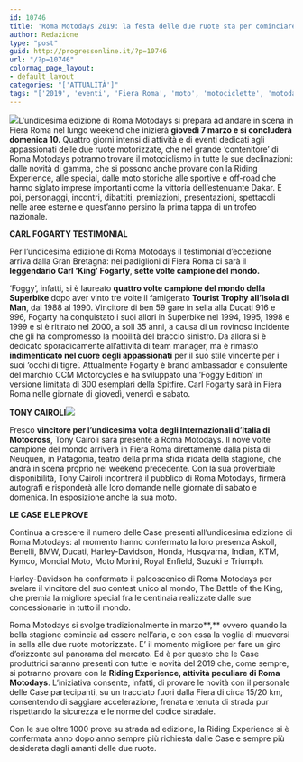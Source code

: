 ```yaml
---
id: 10746
title: 'Roma Motodays 2019: la festa delle due ruote sta per cominciare'
author: Redazione
type: "post"
guid: http://progressonline.it/?p=10746
url: "/?p=10746"
colormag_page_layout:
- default_layout
categories: "['ATTUALITÀ']"
tags: "['2019', 'eventi', 'Fiera Roma', 'moto', 'motociclette', 'motodays', 'Roma']"
---
```


![](https://progressonline.it/wp-content/uploads/2019/02/fiera-roma2.jpg)L’undicesima edizione di Roma Motodays si prepara ad andare in scena in Fiera Roma nel lungo weekend che inizierà **giovedì 7 marzo e si concluderà domenica 10.** Quattro giorni intensi di attività e di eventi dedicati agli appassionati delle due ruote motorizzate, che nel grande ‘contenitore’ di Roma Motodays potranno trovare il motociclismo in tutte le sue declinazioni: dalle novità di gamma, che si possono anche provare con la Riding Experience, alle special, dalle moto storiche alle sportive e off-road che hanno siglato imprese importanti come la vittoria dell’estenuante Dakar. E poi, personaggi, incontri, dibattiti, premiazioni, presentazioni, spettacoli nelle aree esterne e quest’anno persino la prima tappa di un trofeo nazionale.

**CARL FOGARTY TESTIMONIAL**

Per l’undicesima edizione di Roma Motodays il testimonial d’eccezione arriva dalla Gran Bretagna: nei padiglioni di Fiera Roma ci sarà il **leggendario Carl ‘King’ Fogarty**, **sette volte campione del mondo.**

‘Foggy’, infatti, si è laureato **quattro volte campione del mondo della Superbike** dopo aver vinto tre volte il famigerato **Tourist Trophy all’Isola di Man**, dal 1988 al 1990. Vincitore di ben 59 gare in sella alla Ducati 916 e 996, Fogarty ha conquistato i suoi allori in Superbike nel 1994, 1995, 1998 e 1999 e si è ritirato nel 2000, a soli 35 anni, a causa di un rovinoso incidente che gli ha compromesso la mobilità del braccio sinistro. Da allora si è dedicato sporadicamente all’attività di team manager, ma è rimasto **indimenticato nel cuore degli appassionati** per il suo stile vincente per i suoi ‘occhi di tigre’. Attualmente Fogarty è brand ambassador e consulente del marchio CCM Motorcycles e ha sviluppato una ‘Foggy Edition’ in versione limitata di 300 esemplari della Spitfire. Carl Fogarty sarà in Fiera Roma nelle giornate di giovedì, venerdì e sabato.

**TONY CAIROLI![](https://progressonline.it/wp-content/uploads/2019/02/http___media.motoblog.it_5_58b_tony-cairoli-ktm-450-sx-f-2016.jpg)**

Fresco **vincitore per l’undicesima volta degli Internazionali d’Italia di Motocross**, Tony Cairoli sarà presente a Roma Motodays. Il nove volte campione del mondo arriverà in Fiera Roma direttamente dalla pista di Neuquen, in Patagonia, teatro della prima sfida iridata della stagione, che andrà in scena proprio nel weekend precedente. Con la sua proverbiale disponibilità, Tony Cairoli incontrerà il pubblico di Roma Motodays, firmerà autografi e risponderà alle loro domande nelle giornate di sabato e domenica. In esposizione anche la sua moto.

**LE CASE E LE PROVE**

Continua a crescere il numero delle Case presenti all’undicesima edizione di Roma Motodays: al momento hanno confermato la loro presenza Askoll, Benelli, BMW, Ducati, Harley-Davidson, Honda, Husqvarna, Indian, KTM, Kymco, Mondial Moto, Moto Morini, Royal Enfield, Suzuki e Triumph.

Harley-Davidson ha confermato il palcoscenico di Roma Motodays per svelare il vincitore del suo contest unico al mondo, The Battle of the King, che premia la migliore special fra le centinaia realizzate dalle sue concessionarie in tutto il mondo.

Roma Motodays si svolge tradizionalmente in marzo**,** ovvero quando la bella stagione comincia ad essere nell’aria, e con essa la voglia di muoversi in sella alle due ruote motorizzate. E’ il momento migliore per fare un giro d’orizzonte sul panorama del mercato. Ed è per questo che le Case produttrici saranno presenti con tutte le novità del 2019 che, come sempre, si potranno provare con la **Riding Experience, attività peculiare di Roma Motodays**. L’iniziativa consente, infatti, di provare le novità con il personale delle Case partecipanti, su un tracciato fuori dalla Fiera di circa 15/20 km, consentendo di saggiare accelerazione, frenata e tenuta di strada pur rispettando la sicurezza e le norme del codice stradale.

Con le sue oltre 1000 prove su strada ad edizione, la Riding Experience si è confermata anno dopo anno sempre più richiesta dalle Case e sempre più desiderata dagli amanti delle due ruote.